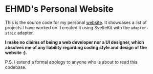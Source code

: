 # EHMD's Personal Website

This is the source code for my personal [website](https://ehmd28.github.io). It showcases a list of projects I have worked on. I created it using SvelteKit with the `adapter-staic` adapter.

**I make no claims of being a web developer nor a UI designer, which absolves me of any liability regarding coding style and design of the website :).**

P.S. I extend a formal apology to anyone who is about to read this codebase. 

